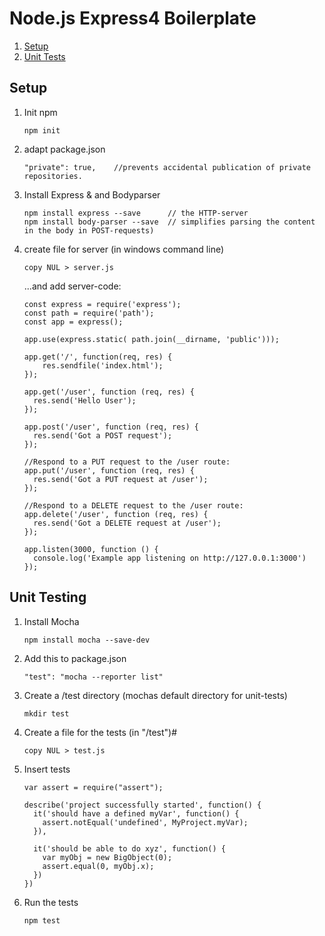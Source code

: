 # Node.js Express4 Boilerplate

 1. [Setup](#setup) 
 1. [Unit Tests](#unit-test) 
 

<a name="setup"></a>
##  Setup
1. Init npm

	```
	npm init
	```

2. adapt package.json 
	```
	"private": true,  	//prevents accidental publication of private repositories.
	```

3. Install Express & and Bodyparser

	```
	npm install express --save 		// the HTTP-server
	npm install body-parser --save  // simplifies parsing the content in the body in POST-requests)	
	```

4. create file for server (in windows command line)

	```
	copy NUL > server.js
	```

	...and add server-code:
	```
	const express = require('express');
	const path = require('path');
	const app = express();

	app.use(express.static( path.join(__dirname, 'public')));

	app.get('/', function(req, res) {
		res.sendfile('index.html');	
	});

	app.get('/user', function (req, res) {
	  res.send('Hello User');
	});

	app.post('/user', function (req, res) {
	  res.send('Got a POST request');
	});

	//Respond to a PUT request to the /user route:
	app.put('/user', function (req, res) {
	  res.send('Got a PUT request at /user');
	});

	//Respond to a DELETE request to the /user route:
	app.delete('/user', function (req, res) {
	  res.send('Got a DELETE request at /user');
	});

	app.listen(3000, function () {
	  console.log('Example app listening on http://127.0.0.1:3000')
	});
	```
	
<a name="unit-test"></a>
## Unit Testing

1. Install Mocha
	```
	npm install mocha --save-dev
	```

2. Add this to package.json 

	```
	"test": "mocha --reporter list"
	```

3. Create a /test directory (mochas default directory for unit-tests)
	```
	mkdir test   
	```

4. Create a file for the tests (in "/test")#

	```
	copy NUL > test.js
	```

5. Insert tests

	```
	var assert = require("assert");

	describe('project successfully started', function() {
	  it('should have a defined myVar', function() {
		assert.notEqual('undefined', MyProject.myVar);
	  }),

	  it('should be able to do xyz', function() {    
		var myObj = new BigObject(0);
		assert.equal(0, myObj.x);
	  })
	})
	```

6. Run the tests

	```
	npm test
	```